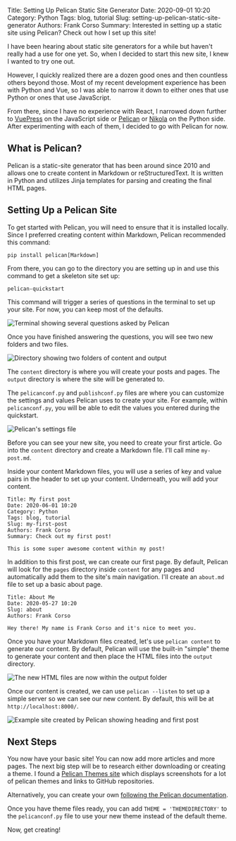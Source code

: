 Title: Setting Up Pelican Static Site Generator
Date: 2020-09-01 10:20
Category: Python
Tags: blog, tutorial
Slug: setting-up-pelican-static-site-generator
Authors: Frank Corso
Summary: Interested in setting up a static site using Pelican? Check out how I set up this site!

I have been hearing about static site generators for a while but haven't really had a use for one yet. So, when I decided to start this new site, I knew I wanted to try one out.

However, I quickly realized there are a dozen good ones and then countless others beyond those. Most of my recent development experience has been with Python and Vue, so I was able to narrow it down to either ones that use Python or ones that use JavaScript.

From there, since I have no experience with React, I narrowed down further to [VuePress](https://vuepress.vuejs.org) on the JavaScript side or [Pelican](https://blog.getpelican.com) or [Nikola](https://getnikola.com) on the Python side. After experimenting with each of them, I decided to go with Pelican for now.

## What is Pelican?
Pelican is a static-site generator that has been around since 2010 and allows one to create content in Markdown or reStructuredText. It is written in Python and utilizes Jinja templates for parsing and creating the final HTML pages.

## Setting Up a Pelican Site
To get started with Pelican, you will need to ensure that it is installed locally. Since I preferred creating content within Markdown, Pelican recommended this command:

`pip install pelican[Markdown]`

From there, you can go to the directory you are setting up in and use this command to get a skeleton site set up:

`pelican-quickstart`

This command will trigger a series of questions in the terminal to set up your site. For now, you can keep most of the defaults.

![Terminal showing several questions asked by Pelican]({static}/images/pelican-quickstart-questions.png)

Once you have finished answering the questions, you will see two new folders and two files.

![Directory showing two folders of content and output]({static}/images/pelican-quickstart-structure.png)

The `content` directory is where you will create your posts and pages. The `output` directory is where the site will be generated to.

The `pelicanconf.py` and `publishconf.py` files are where you can customize the settings and values Pelican uses to create your site. For example, within `pelicanconf.py`, you will be able to edit the values you entered during the quickstart.

![Pelican's settings file]({static}/images/pelican-pelicanconf-example.png)

Before you can see your new site, you need to create your first article. Go into the `content` directory and create a Markdown file. I'll call mine `my-post.md`.

Inside your content Markdown files, you will use a series of key and value pairs in the header to set up your content. Underneath, you will add your content.

```
Title: My first post
Date: 2020-06-01 10:20
Category: Python
Tags: blog, tutorial
Slug: my-first-post
Authors: Frank Corso
Summary: Check out my first post!

This is some super awesome content within my post!
```

In addition to this first post, we can create our first page. By default, Pelican will look for the `pages` directory inside `content` for any pages and automatically add them to the site's main navigation. I'll create an `about.md` file to set up a basic about page.

```
Title: About Me
Date: 2020-05-27 10:20
Slug: about
Authors: Frank Corso

Hey there! My name is Frank Corso and it's nice to meet you.
```

Once you have your Markdown files created, let's use `pelican content` to generate our content. By default, Pelican will use the built-in "simple" theme to generate your content and then place the HTML files into the `output` directory.

![The new HTML files are now within the output folder]({static}/images/pelican-site-output.png)

Once our content is created, we can use `pelican --listen` to set up a simple server so we can see our new content. By default, this will be at ` http://localhost:8000/`.

![Example site created by Pelican showing heading and first post]({static}/images/pelican-example-preview.png)

## Next Steps
You now have your basic site! You can now add more articles and more pages. The next big step will be to research either downloading or creating a theme. I found a [Pelican Themes site](http://pelicanthemes.com) which displays screenshots for a lot of pelican themes and links to GitHub repositories.

Alternatively, you can create your own [following the Pelican documentation](https://docs.getpelican.com/en/stable/themes.html).

Once you have theme files ready, you can add `THEME = 'THEMEDIRECTORY'` to the `pelicanconf.py` file to use your new theme instead of the default theme.

Now, get creating!